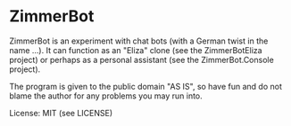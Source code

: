 # ZimmerBot
ZimmerBot is an experiment with chat bots (with a German twist in the name ...).
It can function as an "Eliza" clone (see the ZimmerBotEliza project) or perhaps
as a personal assistant (see the ZimmerBot.Console project).

The program is given to the public domain "AS IS", so have fun and do not blame
the author for any problems you may run into.

License: MIT (see LICENSE)


